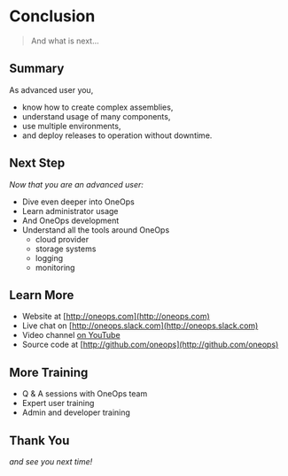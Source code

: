 # Conclusion

> And what is next...

<!--- vertical -->

## Summary

As advanced user you,

- know how to create complex assemblies,
- understand usage of many components,
- use multiple environments,
- and deploy releases to operation without downtime.

<!--- vertical -->

## Next Step

<em class="yellow">Now that you are an advanced user:</em>

- Dive even deeper into OneOps
- Learn administrator usage
- And OneOps development
- Understand all the tools around OneOps
  - cloud provider
  - storage systems
  - logging
  - monitoring

<!--- vertical -->

## Learn More

- Website at [http://oneops.com](http://oneops.com)
- Live chat on [http://oneops.slack.com](http://oneops.slack.com)
- Video channel [on YouTube](https://www.youtube.com/channel/UCajgVCGqZ2M9RhULR8Q5Iww)
- Source code at [http://github.com/oneops](http://github.com/oneops)

<!--- vertical -->

## More Training

- Q & A sessions with OneOps team
- Expert user training
- Admin and developer training

<!--- vertical -->

## Thank You

<em class="yellow">and see you next time!</em>
